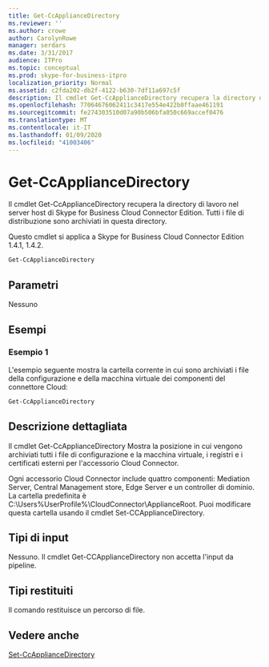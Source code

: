 ```yaml
---
title: Get-CcApplianceDirectory
ms.reviewer: ''
ms.author: crowe
author: CarolynRowe
manager: serdars
ms.date: 3/31/2017
audience: ITPro
ms.topic: conceptual
ms.prod: skype-for-business-itpro
localization_priority: Normal
ms.assetid: c2fda202-db2f-4122-b630-7df11a697c5f
description: Il cmdlet Get-CcApplianceDirectory recupera la directory di lavoro nel server host di Skype for Business Cloud Connector Edition. Tutti i file di distribuzione sono archiviati in questa directory.
ms.openlocfilehash: 77064676062411c3417e554e422b0ffaae461191
ms.sourcegitcommit: fe274303510d07a90b506bfa050c669accef0476
ms.translationtype: MT
ms.contentlocale: it-IT
ms.lasthandoff: 01/09/2020
ms.locfileid: "41003406"
---
```

# <a name="get-ccappliancedirectory"></a>Get-CcApplianceDirectory
 
Il cmdlet Get-CcApplianceDirectory recupera la directory di lavoro nel server host di Skype for Business Cloud Connector Edition. Tutti i file di distribuzione sono archiviati in questa directory. 
  
Questo cmdlet si applica a Skype for Business Cloud Connector Edition 1.4.1, 1.4.2.
  
```powershell
Get-CcApplianceDirectory
```

## <a name="parameters"></a>Parametri

Nessuno
  
## <a name="examples"></a>Esempi
<a name="Examples"> </a>

### <a name="example-1"></a>Esempio 1

L'esempio seguente mostra la cartella corrente in cui sono archiviati i file della configurazione e della macchina virtuale dei componenti del connettore Cloud:
  
```powershell
Get-CcApplianceDirectory
```

## <a name="detailed-description"></a>Descrizione dettagliata
<a name="DetailedDescription"> </a>

Il cmdlet Get-CcApplianceDirectory Mostra la posizione in cui vengono archiviati tutti i file di configurazione e la macchina virtuale, i registri e i certificati esterni per l'accessorio Cloud Connector.
  
Ogni accessorio Cloud Connector include quattro componenti: Mediation Server, Central Management store, Edge Server e un controller di dominio. La cartella predefinita è C:\Users\%UserProfile%\CloudConnector\ApplianceRoot. Puoi modificare questa cartella usando il cmdlet Set-CCApplianceDirectory.
  
## <a name="input-types"></a>Tipi di input
<a name="InputTypes"> </a>

Nessuno. Il cmdlet Get-CCApplianceDirectory non accetta l'input da pipeline.
  
## <a name="return-types"></a>Tipi restituiti
<a name="ReturnTypes"> </a>

Il comando restituisce un percorso di file.
  
## <a name="see-also"></a>Vedere anche
<a name="ReturnTypes"> </a>

[Set-CcApplianceDirectory](set-ccappliancedirectory.md)
  

